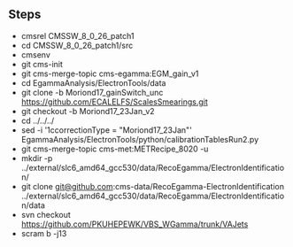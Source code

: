 Steps
------
- cmsrel CMSSW_8_0_26_patch1
- cd CMSSW_8_0_26_patch1/src
- cmsenv
- git cms-init
- git cms-merge-topic cms-egamma:EGM_gain_v1
- cd EgammaAnalysis/ElectronTools/data
- git clone -b Moriond17_gainSwitch_unc https://github.com/ECALELFS/ScalesSmearings.git
- git checkout -b Moriond17_23Jan_v2
- cd ../../../
- sed -i '1ccorrectionType = "Moriond17_23Jan"' EgammaAnalysis/ElectronTools/python/calibrationTablesRun2.py
- git cms-merge-topic cms-met:METRecipe_8020 -u
- mkdir -p ../external/slc6_amd64_gcc530/data/RecoEgamma/ElectronIdentification/
- git clone git@github.com:cms-data/RecoEgamma-ElectronIdentification ../external/slc6_amd64_gcc530/data/RecoEgamma/ElectronIdentification/data
- svn checkout https://github.com/PKUHEPEWK/VBS_WGamma/trunk/VAJets
- scram b -j13
